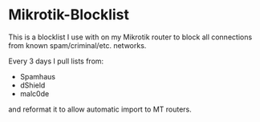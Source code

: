 # Mikrotik-Blocklist
This is a blocklist I use with on my Mikrotik router to block all connections from known spam/criminal/etc. networks.

Every 3 days I pull lists from:
- Spamhaus
- dShield
- malc0de  

and reformat it to allow automatic import to MT routers.
